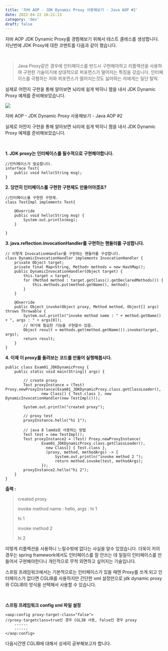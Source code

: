 ```yaml
---
title: '자바 AOP - JDK Dynamic Proxy 사용해보기 - Java AOP #2'
date: 2022-04-22 16:21:13
category: 'dev'
draft: false
---
```


자바 AOP JDK Dynamic Proxy를 경험해보기 위해서 테스트 클레스를 생성합니다. 지난번에 JDK Proxy에 대한 코멘트를 다음과 같이 했습니다.

​

> Java Proxy같은 경우에 인터페이스를 반드시 구현해야하고 리플렉션을 사용하여 구현한 기술이기에 상대적으로 퍼포먼스가 떨어지는 특징을 갖습니다. 인터페이스를 극혐하는 저와 퍼포먼스가 떨어지는것도 싫어하는 저에게는 일단 탈락.

실제로 어떤지 구현을 통해 알아보면 뇌리에 쉽게 박히니 짬을 내서 JDK Dynamic Proxy 예제를 준비해보았습니다.

![](https://blog.kakaocdn.net/dn/pm8qZ/btqXj8uocDT/hcvnxf44of0ta2V5Ba0IZk/img.png)

자바 AOP - JDK Dynamic Proxy 사용해보기 - Java AOP #2

실제로 어떤지 구현을 통해 알아보면 뇌리에 쉽게 박히니 짬을 내서 JDK Dynamic Proxy 예제를 준비해보았습니다.

​

**1\. JDK proxy는 인터페이스를 필수적으로 구현해야합니다.**

    //인터페이스가 필요합니다. 
    interface Test{
        public void hello(String msg);
    }

**2\. 당연히 인터페이스를 구현한 구현체도 만들어야겠죠?**

    //인터페이스를 구현한 구현체.
    class TestImpl implements Test{
    
        @Override
        public void hello(String msg) {
            System.out.println(msg);
        }
        
    }

**3\. java.reflection.InvocationHandler를 구현하는 핸들러를 구성합니다.**

    // 이렇게 InvocationHandler를 구현하는 핸들러를 구성합니다.
    class DynamicInvocationHandler implements InvocationHandler {
        private Object target;
        private final Map<String, Method> methods = new HashMap();
        public DynamicInvocationHandler(Object target) {
            this.target = target;
            for (Method method : target.getClass().getDeclaredMethods()) {
                this.methods.put(method.getName(), method);
            }
        }
    
        @Override
        public Object invoke(Object proxy, Method method, Object[] args) throws Throwable {
            System.out.println("invoke method name : " + method.getName() + ", args : " + args[0]);
            // 여기에 필요한 기능을 구현할수 있음.
            Object result = methods.get(method.getName()).invoke(target, args);
            return result;
        }
    }

**4\. 이제 이 proxy를 돌려보는 코드를 만들어 실행해봅시다.**

    public class Exam01_JDKDynamicProxy {
        public static void main(String[] args) {
    
            // create proxy
            Test proxyInstance = (Test) Proxy.newProxyInstance(Exam01_JDKDynamicProxy.class.getClassLoader(),
                    new Class[] { Test.class }, new DynamicInvocationHandler(new TestImpl()));
    
            System.out.println("created proxy");
    
            // proxy test
            proxyInstance.hello("hi 1");
            
            // java 8 lamda로 사용하는 방법
            Test test = new TestImpl();     
            Test proxyInstance2 = (Test) Proxy.newProxyInstance(
                    Exam01_JDKDynamicProxy.class.getClassLoader(), 
                      new Class[] { Test.class }, 
                      (proxy, method, methodArgs) -> { 
                          System.out.println("invoke method 2 ");
                          return method.invoke(test, methodArgs);
                    });
            proxyInstance2.hello("hi 2");
        }
    }
    

**출력 :**

> created proxy
> 
> invoke method name : hello, args : hi 1
> 
> hi 1
> 
> invoke method 2
> 
> hi 2

이렇게 리플렉션을 사용하니 느릴수밖에 없다는 사실을 알수 있었습니다. 더욱이 저의 경우는 spring framework에서도 인터페이스를 잘 안쓰는 데 일일이 인터페이스를 만들어서 구현해야한다니 개인적으로 무척 외면하고 싶어지는 기술입니다.

스프링 프레임워크에서는 기본적으로는 인터페이스가 있을 때엔 Proxy를 쓰게 되고 인터페이스가 없다면 CGLIB를 사용하지만 간단한 xml 설정만으로 jdk dynamic proxy와 CGLIB의 방식을 선택해서 사용할 수 있습니다.

​

**스프링 프레임워크 config xml 파일 설정**

    <aop:config proxy-target-class="false"> 
    //proxy-targetclass=true인 경우 CGLIB 사용, false인 경우 proxy
        ------   
        ------   
    </aop:config>

다음시간엔 CGLIB에 대해서 상세히 공부해보고자 합니다.
